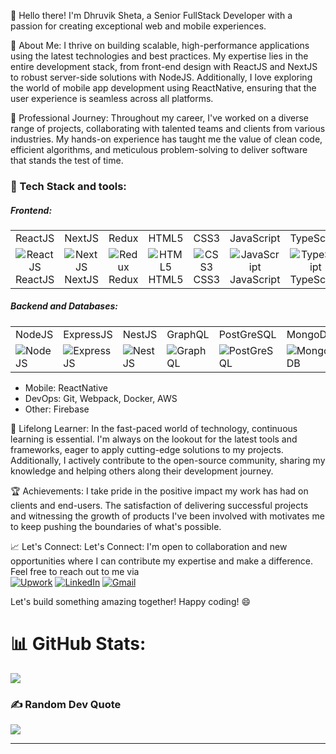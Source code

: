👋 Hello there! I'm Dhruvik Sheta, a Senior FullStack Developer with a passion for creating exceptional web and mobile experiences. 

🚀 About Me:
I thrive on building scalable, high-performance applications using the latest technologies and best practices. My expertise lies in the entire development stack, from front-end design with ReactJS and NextJS to robust server-side solutions with NodeJS. Additionally, I love exploring the world of mobile app development using ReactNative, ensuring that the user experience is seamless across all platforms.

💼 Professional Journey:
Throughout my career, I've worked on a diverse range of projects, collaborating with talented teams and clients from various industries. My hands-on experience has taught me the value of clean code, efficient algorithms, and meticulous problem-solving to deliver software that stands the test of time.

<h3 align="left">🔧 Tech Stack and tools:</h3>
<h5 align="left">Frontend:</h5>
<table style="width: 100%; border-collapse: collapse;">
  <tr>
    <td style="width: 14.28%; text-align: center;">ReactJS</td>
    <td style="width: 14.28%; text-align: center;">NextJS</td>
    <td style="width: 14.28%; text-align: center;">Redux</td>
    <td style="width: 14.28%; text-align: center;">HTML5</td>
    <td style="width: 14.28%; text-align: center;">CSS3</td>
    <td style="width: 14.28%; text-align: center;">JavaScript</td>
    <td style="width: 14.28%; text-align: center;">TypeScript</td>
  </tr>
  <tr>
    <td style="text-align: center;">
      <img src="https://skillicons.dev/icons?i=react" alt="ReactJS" /><br />
      ReactJS
    </td>
    <td style="text-align: center;">
      <img src="https://skillicons.dev/icons?i=nextjs" alt="NextJS" /><br />
      NextJS
    </td>
    <td style="text-align: center;">
      <img src="https://skillicons.dev/icons?i=redux" alt="Redux" /><br />
      Redux
    </td>
    <td style="text-align: center;">
      <img src="https://skillicons.dev/icons?i=html" alt="HTML5" /><br />
      HTML5
    </td>
    <td style="text-align: center;">
      <img src="https://skillicons.dev/icons?i=css" alt="CSS3" /><br />
      CSS3
    </td>
    <td style="text-align: center;">
      <img src="https://skillicons.dev/icons?i=js" alt="JavaScript" /><br />
      JavaScript
    </td>
    <td style="text-align: center;">
      <img src="https://skillicons.dev/icons?i=ts" alt="TypeScript" /><br />
      TypeScript
    </td>
  </tr>
</table>
<h5 align="left">Backend and Databases:</h5>
<table>
  <tr>
    <td>NodeJS</td>
    <td>ExpressJS</td>
    <td>NestJS</td>
    <td>GraphQL</td>
    <td>PostGreSQL</td>
    <td>MongoDB</td>
    <td>MySQL</td>
    <td>DynamoDB</td>
  </tr>
  <tr>
    <td><img src="https://skillicons.dev/icons?i=nodejs" alt="NodeJS" /></td>
    <td><img src="https://skillicons.dev/icons?i=express" alt="ExpressJS" /></td>
    <td><img src="https://skillicons.dev/icons?i=nestjs" alt="NestJS" /></td>
    <td><img src="https://skillicons.dev/icons?i=graphql" alt="GraphQL" /></td>
    <td><img src="https://skillicons.dev/icons?i=postgres" alt="PostGreSQL" /></td>
    <td><img src="https://skillicons.dev/icons?i=mongodb" alt="MongoDB" /></td>
    <td><img src="https://skillicons.dev/icons?i=mysql" alt="MySQL" /></td>
    <td><img src="https://skillicons.dev/icons?i=dynamodb" alt="DynamoDB" /></td>
  </tr>
</table>

- Mobile: ReactNative
- DevOps: Git, Webpack, Docker, AWS
- Other: Firebase


🌱 Lifelong Learner:
In the fast-paced world of technology, continuous learning is essential. I'm always on the lookout for the latest tools and frameworks, eager to apply cutting-edge solutions to my projects. Additionally, I actively contribute to the open-source community, sharing my knowledge and helping others along their development journey.

🏆 Achievements:
I take pride in the positive impact my work has had on clients and end-users. The satisfaction of delivering successful projects and witnessing the growth of products I've been involved with motivates me to keep pushing the boundaries of what's possible.

📈 Let's Connect:
Let's Connect: I'm open to collaboration and new opportunities where I can contribute my expertise and make a difference. Feel free to reach out to me via <br/>
[![Upwork](https://img.shields.io/badge/Upwork-%234ea94b.svg?style=flat&logo=Upwork&logoColor=white)](https://www.upwork.com/freelancers/~0128bae70e2c5feebd)
[![LinkedIn](https://img.shields.io/badge/LinkedIn-%230077B5.svg?logo=linkedin&logoColor=white)](https://www.linkedin.com/in/sheta-dhruvik-320a741b8/)
[![Gmail](https://img.shields.io/badge/Gmail-%23B92B27.svg?logo=Gmail&logoColor=white)](href="mailto:shetadhruvik13@gmail.com")

Let's build something amazing together! Happy coding! 😄

# 📊 GitHub Stats:
![](https://github-readme-streak-stats.herokuapp.com/?user=shetadhruvik&theme=dark&hide_border=true)<br/>

### ✍️ Random Dev Quote
![](https://quotes-github-readme.vercel.app/api?type=horizontal&theme=radical)

---

